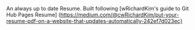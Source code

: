 An always up to date Resume. Built following [wRichardKim's guide to Git Hub Pages Resume] (https://medium.com/@cwRichardKim/put-your-resume-pdf-on-a-website-that-updates-automatically-242ef7d023ec}
